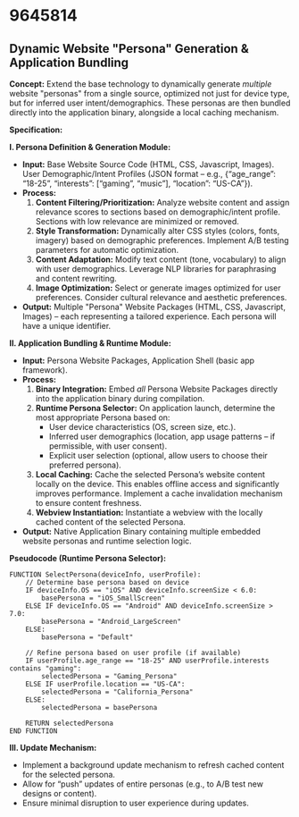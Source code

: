 # 9645814

## Dynamic Website "Persona" Generation & Application Bundling

**Concept:** Extend the base technology to dynamically generate *multiple* website "personas" from a single source, optimized not just for device type, but for inferred user intent/demographics. These personas are then bundled directly into the application binary, alongside a local caching mechanism.

**Specification:**

**I. Persona Definition & Generation Module:**

*   **Input:** Base Website Source Code (HTML, CSS, Javascript, Images). User Demographic/Intent Profiles (JSON format – e.g., {“age_range”: “18-25”, “interests”: [“gaming”, “music”], “location”: “US-CA”}).
*   **Process:**
    1.  **Content Filtering/Prioritization:** Analyze website content and assign relevance scores to sections based on demographic/intent profile. Sections with low relevance are minimized or removed.
    2.  **Style Transformation:**  Dynamically alter CSS styles (colors, fonts, imagery) based on demographic preferences. Implement A/B testing parameters for automatic optimization.
    3.  **Content Adaptation:** Modify text content (tone, vocabulary) to align with user demographics.  Leverage NLP libraries for paraphrasing and content rewriting.
    4.  **Image Optimization:** Select or generate images optimized for user preferences.  Consider cultural relevance and aesthetic preferences.
*   **Output:** Multiple "Persona" Website Packages (HTML, CSS, Javascript, Images) – each representing a tailored experience. Each persona will have a unique identifier.

**II. Application Bundling & Runtime Module:**

*   **Input:** Persona Website Packages, Application Shell (basic app framework).
*   **Process:**
    1.  **Binary Integration:** Embed *all* Persona Website Packages directly into the application binary during compilation.
    2.  **Runtime Persona Selector:**  On application launch, determine the most appropriate Persona based on:
        *   User device characteristics (OS, screen size, etc.).
        *   Inferred user demographics (location, app usage patterns – if permissible, with user consent).
        *   Explicit user selection (optional, allow users to choose their preferred persona).
    3.  **Local Caching:**  Cache the selected Persona’s website content locally on the device. This enables offline access and significantly improves performance.  Implement a cache invalidation mechanism to ensure content freshness.
    4.  **Webview Instantiation:** Instantiate a webview with the locally cached content of the selected Persona.
*   **Output:** Native Application Binary containing multiple embedded website personas and runtime selection logic.

**Pseudocode (Runtime Persona Selector):**

```
FUNCTION SelectPersona(deviceInfo, userProfile):
    // Determine base persona based on device
    IF deviceInfo.OS == "iOS" AND deviceInfo.screenSize < 6.0:
        basePersona = "iOS_SmallScreen"
    ELSE IF deviceInfo.OS == "Android" AND deviceInfo.screenSize > 7.0:
        basePersona = "Android_LargeScreen"
    ELSE:
        basePersona = "Default"

    // Refine persona based on user profile (if available)
    IF userProfile.age_range == "18-25" AND userProfile.interests contains "gaming":
        selectedPersona = "Gaming_Persona"
    ELSE IF userProfile.location == "US-CA":
        selectedPersona = "California_Persona"
    ELSE:
        selectedPersona = basePersona

    RETURN selectedPersona
END FUNCTION
```

**III. Update Mechanism:**

*   Implement a background update mechanism to refresh cached content for the selected persona.
*   Allow for “push” updates of entire personas (e.g., to A/B test new designs or content).
*   Ensure minimal disruption to user experience during updates.